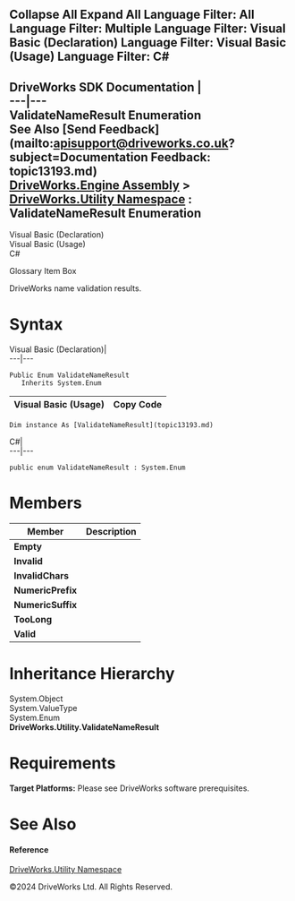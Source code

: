        

 Collapse All Expand All  Language Filter: All  Language Filter: Multiple  Language Filter: Visual Basic (Declaration) Language Filter: Visual Basic (Usage) Language Filter: C#  
---  
DriveWorks SDK Documentation  |   
---|---  
ValidateNameResult Enumeration   
See Also [Send Feedback](mailto:apisupport@driveworks.co.uk?subject=Documentation Feedback: topic13193.md)  
[DriveWorks.Engine Assembly](topic2156.md) > [DriveWorks.Utility Namespace](topic13190.md) : ValidateNameResult Enumeration  
---  
  
Visual Basic (Declaration)    
Visual Basic (Usage)    
C# 

Glossary Item Box

DriveWorks name validation results. 

# Syntax

Visual Basic (Declaration)|   
---|---  
      
    
    Public Enum ValidateNameResult 
       Inherits System.Enum  
  
Visual Basic (Usage)| Copy Code  
---|---  
      
    
    Dim instance As [ValidateNameResult](topic13193.md)  
  
C#|   
---|---  
      
    
    public enum ValidateNameResult : System.Enum   
  
# Members

Member| Description  
---|---  
**Empty**|   
**Invalid**|   
**InvalidChars**|   
**NumericPrefix**|   
**NumericSuffix**|   
**TooLong**|   
**Valid**|   
  
# Inheritance Hierarchy

System.Object  
System.ValueType  
System.Enum  
**DriveWorks.Utility.ValidateNameResult**  


# Requirements

**Target Platforms:** Please see DriveWorks software prerequisites.

# See Also

#### Reference

[DriveWorks.Utility Namespace](topic13190.md)

©2024 DriveWorks Ltd. All Rights Reserved.
